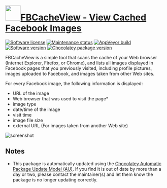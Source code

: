 # [<img src="https://cdn.jsdelivr.net/gh/dgalbraith/chocolatey-packages@ec1652f85e86682fba61efdbeb5a556dd6ad0284/icons/fbcacheview.png" width="48" height="48"/>FBCacheView - View Cached Facebook Images](https://chocolatey.org/packages/fbcacheview)

[![Software license](https://img.shields.io/badge/license-freeware-orange)](http://www.nirsoft.net/utils/facebook_cache_viewer.html)
[![Maintenance status](https://img.shields.io/badge/maintained%3F-yes-green.svg)](https://gitHub.com/dgalbraith/chocolatey-packages/graphs/commit-activity)
[![AppVeyor build](https://img.shields.io/appveyor/ci/dgalbraith/chocolatey-packages)](https://ci.appveyor.com/project/dgalbraith/chocolatey-packages)
[![Software version](https://img.shields.io/badge/Source-v1.1611.21.20-blue.svg)](http://www.nirsoft.net/utils/facebook_cache_viewer.html)
[![Chocolatey package version](https://img.shields.io/chocolatey/v/fbcacheview?label=Chocolatey)](https://chocolatey.org/packages/fbcacheview)

FBCacheView is a simple tool that scans the cache of your Web browser (Internet Explorer, Firefox, or Chrome), and lists all images displayed in Facebook pages that you previously visited, including profile pictures, images uploaded to Facebook, and images taken from other Web sites.

For every Facebook image, the following information is displayed:

* URL of the image
* Web browser that was used to visit the page*
* image type
* date/time of the image
* visit time
* image file size
* external URL (For images taken from another Web site)

![screenshot](https://cdn.jsdelivr.net/gh/dgalbraith/chocolatey-packages@48b2855247b0e422e994f50e85b9bf8c8ca98c79/automatic/fbcacheview/screenshot.png)

## Notes

* This package is automatically updated using the [Chocolatey Automatic Package Update Model (AU)](https://github.com/majkinetor/au/blob/master/README.md).
  If you find it is out of date by more than a day or two, please contact the maintainer(s) and let them know the package is no longer updating correctly.
